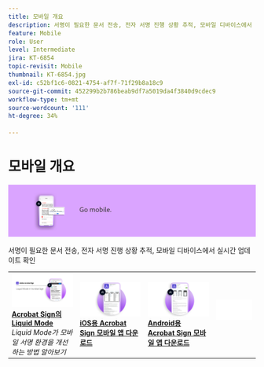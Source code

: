 ```yaml
---
title: 모바일 개요
description: 서명이 필요한 문서 전송, 전자 서명 진행 상황 추적, 모바일 디바이스에서 실시간 업데이트 확인
feature: Mobile
role: User
level: Intermediate
jira: KT-6854
topic-revisit: Mobile
thumbnail: KT-6854.jpg
exl-id: c52bf1c6-0821-4754-af7f-71f29b8a18c9
source-git-commit: 452299b2b786beab9df7a5019da4f3840d9cdec9
workflow-type: tm+mt
source-wordcount: '111'
ht-degree: 34%

---
```


# 모바일 개요

![Sign 모바일 이미지](../assets/Hero-Mobile.png)

서명이 필요한 문서 전송, 전자 서명 진행 상황 추적, 모바일 디바이스에서 실시간 업데이트 확인

<table style="table-layout:fixed">
<tr>
  <td>
    <a href="liquidmode.md">
      <img alt="Acrobat Sign의 Liquid Mode" src="assets/liquidmode.png" />
    </a>
    <div>
    <a href="liquidmode.md"><strong>Acrobat Sign의 Liquid Mode</strong></a>
    </div>
    <em>Liquid Mode가 모바일 서명 환경을 개선하는 방법 알아보기</em>
    <br>
  </td>
  <td>
    <a href="https://itunes.apple.com/kr/app/adobe-sign/id481082197?mt=8" target="_blank">
      <img alt="iOS용 다운로드" src="assets/Mobile_iOS.png" />
    </a>
    <div>
    <a href="https://itunes.apple.com/kr/app/adobe-sign/id481082197?mt=8" target="_blank"><strong>iOS용 Acrobat Sign 모바일 앱 다운로드</strong></a>
    <br>
  </td>
  <td>
    <a href="https://play.google.com/store/apps/details?id=com.adobe.echosign&amp;hl=en" target="_blank">
      <img alt="Android용 다운로드" src="assets/Mobile_Android.png" />
    </a>
    <div>
    <a href="https://play.google.com/store/apps/details?id=com.adobe.echosign&amp;hl=en" target="_blank"><strong>Android용 Acrobat Sign 모바일 앱 다운로드</strong></a>
    <br>
  </td>
  <td>
    <img alt="스페이서" src="../assets/Whitespacer.png" />
    <div>
    <br>
  </td>
</tr>
</table>
